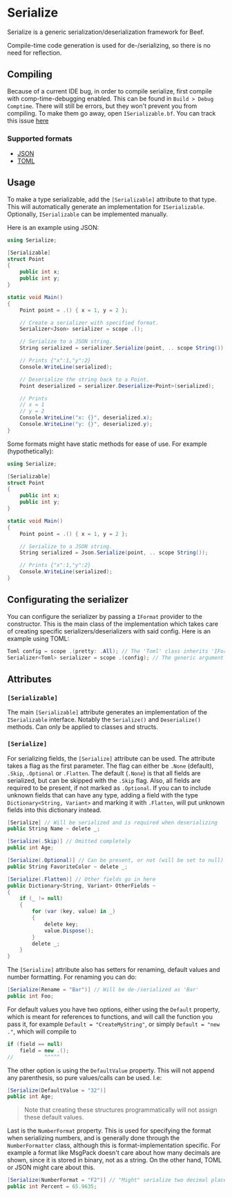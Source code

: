 # Serialize

Serialize is a generic serialization/deserialization framework for Beef.

Compile-time code generation is used for de-/serializing, so there is no need for reflection.

## Compiling

Because of a current IDE bug, in order to compile serialize, first compile with comp-time-debugging enabled. This can be found in `Build > Debug Comptime`. There will still be errors, but they won't prevent you from compiling. To make them go away, open `ISerializable.bf`. You can track this issue [here](https://github.com/beefytech/Beef/issues/1817)

### Supported formats

- [JSON](https://github.com/RogueMacro/json)
- [TOML](https://github.com/RogueMacro/toml)

## Usage

To make a type serializable, add the `[Serializable]` attribute to that type. This will automatically generate an implementation for `ISerializable`. Optionally, `ISerializable` can be implemented manually.

Here is an example using JSON:

```cs
using Serialize;

[Serializable]
struct Point
{
    public int x;
    public int y;
}

static void Main()
{
    Point point = .() { x = 1, y = 2 };

    // Create a serializer with specified format.
    Serializer<Json> serializer = scope .();

    // Serialize to a JSON string.
    String serialized = serializer.Serialize(point, .. scope String());

    // Prints {"x":1,"y":2}
    Console.WriteLine(serialized);

    // Deserialize the string back to a Point.
    Point deserialized = serializer.Deserialize<Point>(serialized);

    // Prints
    // x = 1
    // y = 2
    Console.WriteLine("x: {}", deserialized.x);
    Console.WriteLine("y: {}", deserialized.y);
}
```

Some formats might have static methods for ease of use. For example (hypothetically):

```cs
using Serialize;

[Serializable]
struct Point
{
    public int x;
    public int y;
}

static void Main()
{
    Point point = .() { x = 1, y = 2 };

    // Serialize to a JSON string.
    String serialized = Json.Serialize(point, .. scope String());

    // Prints {"x":1,"y":2}
    Console.WriteLine(serialized);
}
```

## Configurating the serializer

You can configure the serializer by passing a `IFormat` provider to the constructor. This is the main class of the implementation which takes care of creating specific serializers/deserializers with said config. Here is an example using TOML:

```cs
Toml config = scope .(pretty: .All); // The 'Toml' class inherits 'IFormat'
Serializer<Toml> serializer = scope .(config); // The generic argument to 'Serializer' is always a 'IFormat' type.
```

## Attributes

### `[Serializable]`

The main `[Serializable]` attribute generates an implementation of the `ISerializable` interface. Notably the `Serialize()` and `Deserialize()` methods. Can only be applied to classes and structs.

### `[Serialize]`

For serializing fields, the `[Serialize]` attribute can be used. The attribute takes a flag as the first parameter.
The flag can either be `.None` (default), `.Skip`, `.Optional` or `.Flatten`.
The default (`.None`) is that all fields are serialized, but can be skipped with the `.Skip` flag. Also, all fields are required to be present, if not marked as `.Optional`.
If you can to include unknown fields that can have any type, adding a field with the type `Dictionary<String, Variant>` and marking it with `.Flatten`, will put unknown fields into this dictionary instead.

```cs
[Serialize] // Will be serialized and is required when deserializing
public String Name ~ delete _;

[Serialize(.Skip)] // Omitted completely
public int Age;

[Serialize(.Optional)] // Can be present, or not (will be set to null)
public String FavoriteColor ~ delete _;

[Serialize(.Flatten)] // Other fields go in here
public Dictionary<String, Variant> OtherFields ~
{
    if (_ != null)
    {
        for (var (key, value) in _)
        {
            delete key;
            value.Dispose();
        }
        delete _;
    }
}
```

The `[Serialize]` attribute also has setters for renaming, default values and number formatting. For renaming you can do:

```cs
[Serialize(Rename = "Bar")] // Will be de-/serialized as 'Bar'
public int Foo;
```

For default values you have two options, either using the `Default` property, which is meant for references to functions, and will call the function you pass it, for example `Default = "CreateMyString"`, or simply `Default = "new ."`, which will compile to

```cs
if (field == null)
    field = new .();
//          ^^^^^
```

The other option is using the `DefaultValue` property. This will not append any parenthesis, so pure values/calls can be used. I.e:

```cs
[Serialize(DefaultValue = "32")]
public int Age;
```

> Note that creating these structures programmatically will not assign these default values.

Last is the `NumberFormat` property. This is used for specifying the format when serializing numbers, and is generally done through the `NumberFormatter` class, although this is format-implementation specific. For example a format like MsgPack doesn't care about how many decimals are shown, since it is stored in binary, not as a string. On the other hand, TOML or JSON might care about this.

```cs
[Serialize(NumberFormat = "F2")] // "Might" serialize two decimal places: 'Percent = 65.96'
public int Percent = 65.9635;
```
